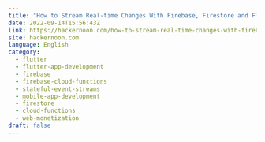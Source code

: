 ```yaml
---
title: "How to Stream Real-time Changes With Firebase, Firestore and Flutter"
date: 2022-09-14T15:56:43Z
link: https://hackernoon.com/how-to-stream-real-time-changes-with-firebase-firestore-and-flutter?source=rss&utm_medium=RSS&utm_source=news.12bit.vn
site: hackernoon.com
language: English
category:
  - flutter
  - flutter-app-development
  - firebase
  - firebase-cloud-functions
  - stateful-event-streams
  - mobile-app-development
  - firestore
  - cloud-functions
  - web-monetization
draft: false
---
```

